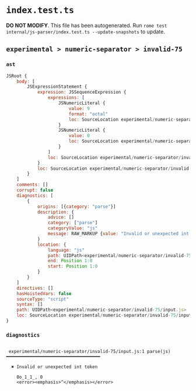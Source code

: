 # `index.test.ts`

**DO NOT MODIFY**. This file has been autogenerated. Run `rome test internal/js-parser/index.test.ts --update-snapshots` to update.

## `experimental > numeric-separator > invalid-75`

### `ast`

```javascript
JSRoot {
	body: [
		JSExpressionStatement {
			expression: JSSequenceExpression {
				expressions: [
					JSNumericLiteral {
						value: 9
						format: "octal"
						loc: SourceLocation experimental/numeric-separator/invalid-75/input.js 1:0-1:7
					}
					JSNumericLiteral {
						value: 0
						loc: SourceLocation experimental/numeric-separator/invalid-75/input.js 1:9-1:10
					}
				]
				loc: SourceLocation experimental/numeric-separator/invalid-75/input.js 1:0-1:10
			}
			loc: SourceLocation experimental/numeric-separator/invalid-75/input.js 1:0-1:10
		}
	]
	comments: []
	corrupt: false
	diagnostics: [
		{
			origins: [{category: "parse"}]
			description: {
				advice: []
				category: ["parse"]
				categoryValue: "js"
				message: RAW_MARKUP {value: "Invalid or unexpected int token"}
			}
			location: {
				language: "js"
				path: UIDPath<experimental/numeric-separator/invalid-75/input.js>
				end: Position 1:0
				start: Position 1:0
			}
		}
	]
	directives: []
	hasHoistedVars: false
	sourceType: "script"
	syntax: []
	path: UIDPath<experimental/numeric-separator/invalid-75/input.js>
	loc: SourceLocation experimental/numeric-separator/invalid-75/input.js 1:0-2:0
}
```

### `diagnostics`

```

 experimental/numeric-separator/invalid-75/input.js:1 parse(js) ━━━━━━━━━━━━━━━━━━━━━━━━━━━━━━━━━━━━

  ✖ Invalid or unexpected int token

    0o_1_1_, 0
    <error><emphasis>^</emphasis></error>


```
